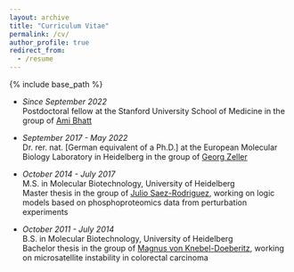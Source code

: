 ```yaml
---
layout: archive
title: "Curriculum Vitae"
permalink: /cv/
author_profile: true
redirect_from:
  - /resume
---
```


{% include base_path %}


- _Since September 2022_  
Postdoctoral fellow at the Stanford University School of Medicine
in the group of [Ami Bhatt](https://www.bhattlab.com/)


- _September 2017 - May 2022_  
Dr. rer. nat. [German equivalent of a Ph.D.] at the European Molecular Biology Laboratory in Heidelberg
in the group of [Georg Zeller](https://zellerlab.org/)


- _October 2014 - July 2017_  
M.S. in Molecular Biotechnology, University of Heidelberg  
Master thesis in the group of
[Julio Saez-Rodriguez](http://saezlab.org/), working on logic models
based on phosphoproteomics data from perturbation experiments

- _October 2011 - July 2014_  
B.S. in Molecular Biotechnology, University of Heidelberg  
Bachelor thesis in the group of
[Magnus von Knebel-Doeberitz](https://www.klinikum.uni-heidelberg.de/UEberblick.108609.0.html?&L=0),
working on microsatellite instability in colorectal carcinoma
